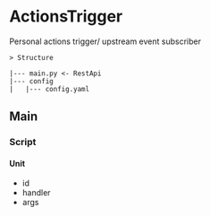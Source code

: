 # ActionsTrigger

Personal actions trigger/ upstream event subscriber

```
> Structure

|--- main.py <- RestApi
|--- config
|   |--- config.yaml
```

## Main

### Script

#### Unit

* id
* handler
* args
